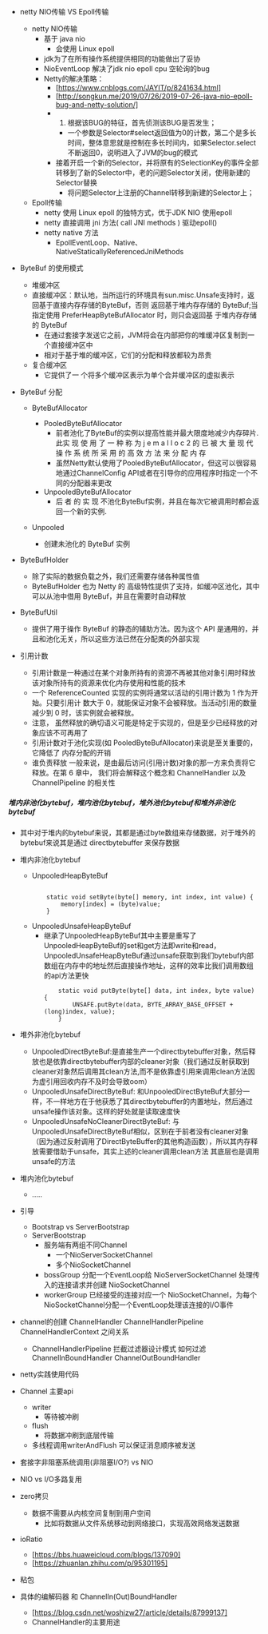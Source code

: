 
- netty NIO传输 VS Epoll传输
    - netty NIO传输
        - 基于 java nio
            - 会使用 Linux epoll
        - jdk为了在所有操作系统提供相同的功能做出了妥协
        - NioEventLoop 解决了jdk nio epoll cpu 空轮询的bug
        - Netty的解决策略：
          - [https://www.cnblogs.com/JAYIT/p/8241634.html]
          - [http://songkun.me/2019/07/26/2019-07-26-java-nio-epoll-bug-and-netty-solution/]
          - 1) 根据该BUG的特征，首先侦测该BUG是否发生；
            - 一个参数是Selector#select返回值为0的计数，第二个是多长时间，整体意思就是控制在多长时间内，如果Selector.select不断返回0，说明进入了JVM的bug的模式
          - 接着开启一个新的Selector，并将原有的SelectionKey的事件全部转移到了新的Selector中，老的问题Selector关闭，使用新建的Selector替换
              - 将问题Selector上注册的Channel转移到新建的Selector上；
    - Epoll传输
        - netty 使用 Linux epoll 的独特方式，优于JDK NIO 使用epoll
        - netty 直接调用 jni 方法( call JNI methods ) 驱动epoll() 
        - netty native 方法 
            - EpollEventLoop、Native、NativeStaticallyReferencedJniMethods
            
- ByteBuf 的使用模式
    - 堆缓冲区
    - 直接缓冲区：默认地，当所运行的环境具有sun.misc.Unsafe支持时，返回基于直接内存存储的ByteBuf，否则 返回基于堆内存存储的 ByteBuf;当指定使用 PreferHeapByteBufAllocator 时，则只会返回基 于堆内存存储的 ByteBuf
        - 在通过套接字发送它之前，JVM将会在内部把你的堆缓冲区复制到一个直接缓冲区中
        - 相对于基于堆的缓冲区，它们的分配和释放都较为昂贵
    - 复合缓冲区
        - 它提供了一 个将多个缓冲区表示为单个合并缓冲区的虚拟表示

- ByteBuf 分配
    - ByteBufAllocator
        - PooledByteBufAllocator
            - 前者池化了ByteBuf的实例以提高性能并最大限度地减少内存碎片.此实 现 使 用 了 一 种 称 为 j e m a l l o c 2 的 已 被 大 量 现 代 操 作 系 统 所 采 用 的 高 效 方 法 来 分 配 内 存 
            - 虽然Netty默认使用了PooledByteBufAllocator，但这可以很容易地通过ChannelConfig API或者在引导你的应用程序时指定一个不同的分配器来更改
        - UnpooledByteBufAllocator
            - 后 者 的 实 现 不池化ByteBuf实例，并且在每次它被调用时都会返回一个新的实例.
        
    - Unpooled
        - 创建未池化的 ByteBuf 实例
        
- ByteBufHolder
    - 除了实际的数据负载之外，我们还需要存储各种属性值
    - ByteBufHolder 也为 Netty 的 高级特性提供了支持，如缓冲区池化，其中可以从池中借用 ByteBuf，并且在需要时自动释放
    
- ByteBufUtil 
    - 提供了用于操作 ByteBuf 的静态的辅助方法。因为这个 API 是通用的，并且和池化无关，所以这些方法已然在分配类的外部实现
    
    
- 引用计数
    - 引用计数是一种通过在某个对象所持有的资源不再被其他对象引用时释放该对象所持有的资源来优化内存使用和性能的技术
    - 一个 ReferenceCounted 实现的实例将通常以活动的引用计数为 1 作为开始。只要引用计 数大于 0，就能保证对象不会被释放。当活动引用的数量减少到 0 时，该实例就会被释放。
    - 注意， 虽然释放的确切语义可能是特定于实现的，但是至少已经释放的对象应该不可再用了
    - 引用计数对于池化实现(如 PooledByteBufAllocator)来说是至关重要的，它降低了 内存分配的开销
    - 谁负责释放 一般来说，是由最后访问(引用计数)对象的那一方来负责将它释放。在第 6 章中， 我们将会解释这个概念和 ChannelHandler 以及 ChannelPipeline 的相关性
    
    
    
##### 堆内非池化bytebuf，堆内池化bytebuf，堆外池化bytebuf和堆外非池化bytebuf
- 其中对于堆内的bytebuf来说，其都是通过byte数组来存储数据，对于堆外的bytebuf来说其是通过 directbytebuffer 来保存数据

- 堆内非池化bytebuf
    - UnpooledHeapByteBuf
        ```
        
            static void setByte(byte[] memory, int index, int value) {
                memory[index] = (byte)value;
            }
        
        ```
    - UnpooledUnsafeHeapByteBuf 
        - 继承了UnpooledHeapByteBuf其中主要是重写了UnpooledHeapByteBuf的set和get方法即write和read，UnpooledUnsafeHeapByteBuf通过unsafe获取到我们bytebuf内部数组在内存中的地址然后直接操作地址，这样的效率比我们调用数组的api方法更快
            ```
                static void putByte(byte[] data, int index, byte value) {
                    UNSAFE.putByte(data, BYTE_ARRAY_BASE_OFFSET + (long)index, value);
                }
            
            ```


- 堆外非池化bytebuf
    - UnpooledDirectByteBuf:是直接生产一个directbytebuffer对象，然后释放也是依靠directbytebuffer内部的cleaner对象（我们通过反射获取到cleaner对象然后调用其clean方法,而不是依靠虚引用来调用clean方法因为虚引用回收内存不及时会导致oom）
    - UnpooledUnsafeDirectByteBuf: 和UnpooledDirectByteBuf大部分一样，不一样地方在于他获悉了其directbytebuffer的内置地址，然后通过unsafe操作该对象。这样的好处就是读取速度快
    - UnpooledUnsafeNoCleanerDirectByteBuf: 与UnpooledUnsafeDirectByteBuf相似，区别在于前者没有cleaner对象（因为通过反射调用了DirectByteBuffer的其他构造函数），所以其内存释放需要借助于unsafe，其实上述的cleaner调用clean方法 其底层也是调用unsafe的方法
    
    
- 堆内池化bytebuf
    - .....
    
    
    
    
    
    
    
- 引导    
    - Bootstrap vs ServerBootstrap
    - ServerBootstrap
        - 服务端有两组不同Channel  
            - 一个NioServerSocketChannel
            - 多个NioSocketChannel
        - bossGroup 分配一个EventLoop给 NioServerSocketChannel 处理传入的连接请求并创建 NioSocketChannel
        - workerGroup 已经接受的连接对应一个 NioSocketChannel，为每个NioSocketChannel分配一个EventLoop处理该连接的I/O事件
        
- channel的创建 ChannelHandler ChannelHandlerPipeline ChannelHandlerContext 之间关系
    - ChannelHandlerPipeline 拦截过滤器设计模式 如何过滤 ChannelInBoundHandler ChannelOutBoundHandler 
- netty实践使用代码


    
- Channel 主要api
    - writer
        - 等待被冲刷
    - flush
        - 将数据冲刷到底层传输
    - 多线程调用writerAndFlush 可以保证消息顺序被发送
    
- 套接字非阻塞系统调用(非阻塞I/O?) vs NIO
- NIO vs I/O多路复用    

        
- zero拷贝 
    - 数据不需要从内核空间复制到用户空间
        - 比如将数据从文件系统移动到网络接口，实现高效网络发送数据
        
- ioRatio
    - [https://bbs.huaweicloud.com/blogs/137090]
    - [https://zhuanlan.zhihu.com/p/95301195]
- 粘包



- 具体的编解码器 和 ChannelIn(Out)BoundHandler
    - [https://blog.csdn.net/woshizw27/article/details/87999137]
    - ChannelHandler的主要用途
